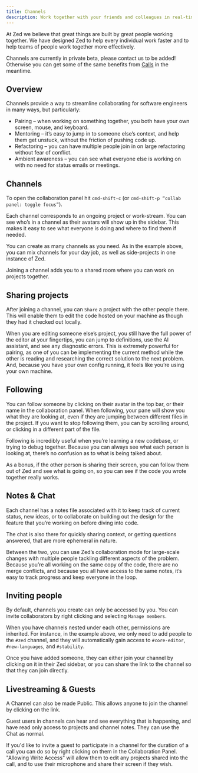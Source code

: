 ```yaml
---
title: Channels
description: Work together with your friends and colleagues in real-time.
---
```


At Zed we believe that great things are built by great people working together. We have designed Zed to help every individual work faster and to help teams of people work together more effectively.

Channels are currently in private beta, please contact us to be added! Otherwise you can get some of the same benefits from [Calls](collaboration/) in the meantime.

## Overview

Channels provide a way to streamline collaborating for software engineers in many ways, but particularly:

* Pairing – when working on something together, you both have your own screen, mouse, and keyboard.
* Mentoring – it’s easy to jump in to someone else’s context, and help them get unstuck, without the friction of pushing code up.
* Refactoring – you can have multiple people join in on large refactoring without fear of conflict.
* Ambient awareness – you can see what everyone else is working on with no need for status emails or meetings.

## Channels

To open the collaboration panel hit `cmd-shift-c` (or `cmd-shift-p “collab panel: toggle focus”`).

<!-- <figure><img src="../.gitbook/assets/channels-1.png" alt=""><figcaption></figcaption></figure> -->

Each channel corresponds to an ongoing project or work-stream. You can see who’s in a channel as their avatars will show up in the sidebar. This makes it easy to see what everyone is doing and where to find them if needed.

You can create as many channels as you need. As in the example above, you can mix channels for your day job, as well as side-projects in one instance of Zed.

Joining a channel adds you to a shared room where you can work on projects together.

## Sharing projects

After joining a channel, you can `Share` a project with the other people there. This will enable them to edit the code hosted on your machine as though they had it checked out locally.

<!-- <figure><img src="../.gitbook/assets/channels-2.png" alt=""><figcaption></figcaption></figure> -->

When you are editing someone else’s project, you still have the full power of the editor at your fingertips, you can jump to definitions, use the AI assistant, and see any diagnostic errors. This is extremely powerful for pairing, as one of you can be implementing the current method while the other is reading and researching the correct solution to the next problem. And, because you have your own config running, it feels like you’re using your own machine.

## Following

You can follow someone by clicking on their avatar in the top bar, or their name in the collaboration panel. When following, your pane will show you what they are looking at, even if they are jumping between different files in the project. If you want to stop following them, you can by scrolling around, or clicking in a different part of the file.

Following is incredibly useful when you’re learning a new codebase, or trying to debug together. Because you can always see what each person is looking at, there’s no confusion as to what is being talked about.

As a bonus, if the other person is sharing their screen, you can follow them out of Zed and see what is going on, so you can see if the code you wrote together really works.

## Notes & Chat

Each channel has a notes file associated with it to keep track of current status, new ideas, or to collaborate on building out the design for the feature that you’re working on before diving into code.

<!-- <figure><img src="../.gitbook/assets/channels-3.png" alt=""><figcaption></figcaption></figure> -->

The chat is also there for quickly sharing context, or getting questions answered, that are more ephemeral in nature.

Between the two, you can use Zed’s collaboration mode for large-scale changes with multiple people tackling different aspects of the problem. Because you’re all working on the same copy of the code, there are no merge conflicts, and because you all have access to the same notes, it’s easy to track progress and keep everyone in the loop.

## Inviting people

By default, channels you create can only be accessed by you. You can invite collaborators by right clicking and selecting `Manage members`.

When you have channels nested under each other, permissions are inherited. For instance, in the example above, we only need to add people to the `#zed` channel, and they will automatically gain access to `#core-editor`, `#new-languages`, and `#stability`.

Once you have added someone, they can either join your channel by clicking on it in their Zed sidebar, or you can share the link to the channel so that they can join directly.

## Livestreaming & Guests

A Channel can also be made Public. This allows anyone to join the channel by clicking on the link.

Guest users in channels can hear and see everything that is happening, and have read only access to projects and channel notes. They can use the Chat as normal.

If you'd like to invite a guest to participate in a channel for the duration of a call you can do so by right clicking on them in the Collaboration Panel. "Allowing Write Access" will allow them to edit any projects shared into the call, and to use their microphone and share their screen if they wish.
